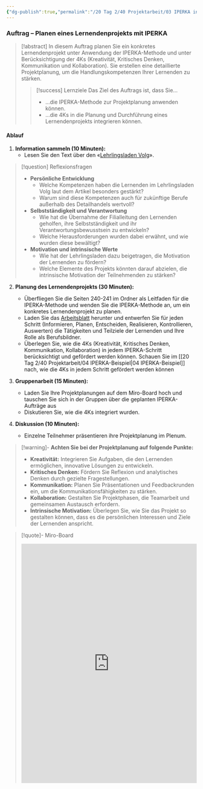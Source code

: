```yaml
---
{"dg-publish":true,"permalink":"/20 Tag 2/40 Projektarbeit/03 IPERKA in der Praxis/"}
---
```



### Auftrag – Planen eines Lernendenprojekts mit IPERKA 

> [!abstract] In diesem Auftrag planen Sie ein konkretes Lernendenprojekt unter Anwendung der IPERKA-Methode und unter Berücksichtigung der 4Ks (Kreativität, Kritisches Denken, Kommunikation und Kollaboration). Sie erstellen eine detaillierte Projektplanung, um die Handlungskompetenzen Ihrer Lernenden zu stärken.
> 
> > [!success] Lernziele Das Ziel des Auftrags ist, dass Sie...
> > 
> > - ...die IPERKA-Methode zur Projektplanung anwenden können.
> > - ...die 4Ks in die Planung und Durchführung eines Lernendenprojekts integrieren können.


#### Ablauf

1. **Information sammeln (10 Minuten):**
    - Lesen Sie den Text über den «[Lehrlingsladen Volg](https://drive.google.com/file/d/103KGR4QmxiE8-aeKX2oT8A292NSd5KFq/view?usp=sharing)».
>[!question] Reflexionsfragen
>- **Persönliche Entwicklung**
>    - Welche Kompetenzen haben die Lernenden im Lehrlingsladen Volg laut dem Artikel besonders gestärkt?
 >   - Warum sind diese Kompetenzen auch für zukünftige Berufe außerhalb des Detailhandels wertvoll?
 >- **Selbstständigkeit und Verantwortung**
>      - Wie hat die Übernahme der Filialleitung den Lernenden geholfen, ihre Selbstständigkeit und ihr Verantwortungsbewusstsein zu entwickeln?
>    - Welche Herausforderungen wurden dabei erwähnt, und wie wurden diese bewältigt?
> - **Motivation und intrinsische Werte**
>	- Wie hat der Lehrlingsladen dazu beigetragen, die Motivation der Lernenden zu fördern?
>	- Welche Elemente des Projekts könnten darauf abzielen, die intrinsische Motivation der Teilnehmenden zu stärken?

2. **Planung des Lernendenprojekts (30 Minuten):**
    - Überfliegen Sie die Seiten 240-241 im Ordner als Leitfaden für die IPERKA-Methode und wenden Sie die IPERKA-Methode an, um ein konkretes Lernendenprojekt zu planen.
    - Laden Sie das [Arbeitsblatt](https://drive.google.com/file/d/108PqDPs40lI8V705PZxyMYoZBFbSIgWN/view?usp=sharing) herunter und entwerfen Sie für jeden Schritt (Informieren, Planen, Entscheiden, Realisieren, Kontrollieren, Auswerten) die Tätigkeiten und Teilziele der Lernenden und Ihre Rolle als Berufsbildner. 
    - Überlegen Sie, wie die 4Ks (Kreativität, Kritisches Denken, Kommunikation, Kollaboration) in jedem IPERKA-Schritt berücksichtigt und gefördert werden können. Schauen Sie im [[20 Tag 2/40 Projektarbeit/04 IPERKA-Beispiel\|04 IPERKA-Beispiel]] nach, wie die 4Ks in jedem Schritt gefördert werden können

3. **Gruppenarbeit (15 Minuten):**
    - Laden Sie Ihre Projektplanungen auf dem Miro-Board hoch und tauschen Sie sich in der Gruppen über die geplanten IPERKA-Aufträge aus
    - Diskutieren Sie, wie die 4Ks integriert wurden.
4. **Diskussion (10 Minuten):**
    - Einzelne Teilnehmer präsentieren ihre Projektplanung im Plenum.



> [!warning]- **Achten Sie bei der Projektplanung auf folgende Punkte:**
> 
> - **Kreativität:** Integrieren Sie Aufgaben, die den Lernenden ermöglichen, innovative Lösungen zu entwickeln.
> - **Kritisches Denken:** Fördern Sie Reflexion und analytisches Denken durch gezielte Fragestellungen.
> - **Kommunikation:** Planen Sie Präsentationen und Feedbackrunden ein, um die Kommunikationsfähigkeiten zu stärken.
> - **Kollaboration:** Gestalten Sie Projektphasen, die Teamarbeit und gemeinsamen Austausch erfordern.
> - **Intrinsische Motivation:** Überlegen Sie, wie Sie das Projekt so gestalten können, dass es die persönlichen Interessen und Ziele der Lernenden anspricht.

> [!quote]- Miro-Board
> 
> <iframe width="100%" height="632" src="https://miro.com/app/live-embed/o9J_lERN3MU=/?moveToViewport=-1540,-1522,1627,1177&embedId=424039572137" frameborder="0" scrolling="no" allow="fullscreen; clipboard-read; clipboard-write" allowfullscreen></iframe>